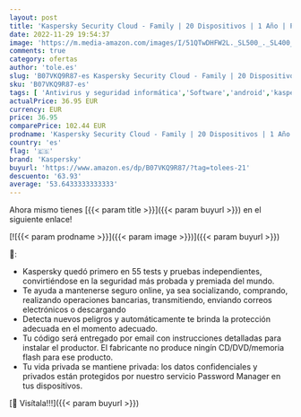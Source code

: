```yaml
---
layout: post
title: 'Kaspersky Security Cloud - Family | 20 Dispositivos | 1 Año | PC / Mac / Android | Código de activación vía correo electrónico'
date: 2022-11-29 19:54:37
image: 'https://m.media-amazon.com/images/I/51QTwDHFW2L._SL500_._SL400_.jpg'
comments: true
category: ofertas
author: 'tole.es'
slug: 'B07VKQ9R87-es Kaspersky Security Cloud - Family | 20 Dispositivos | 1...'
sku: 'B07VKQ9R87-es'
tags: [ 'Antivirus y seguridad informática','Software','android','kaspersky','🇪🇸', ]
actualPrice: 36.95 EUR
currency: EUR
price: 36.95
comparePrice: 102.44 EUR
prodname: 'Kaspersky Security Cloud - Family | 20 Dispositivos | 1 Año | PC / Mac / Android | Código de activación vía correo electrónico'
country: 'es'
flag: '🇪🇸'
brand: 'Kaspersky'
buyurl: 'https://www.amazon.es/dp/B07VKQ9R87/?tag=tolees-21'
descuento: '63.93'
average: '53.6433333333333'
---
```


Ahora mismo tienes [{{< param title >}}]({{< param buyurl >}}) en el siguiente enlace!

[![{{< param prodname >}}]({{< param image >}})]({{< param buyurl >}})

🔎:

- Kaspersky quedó primero en 55 tests y pruebas independientes, convirtiéndose en la seguridad más probada y premiada del mundo.
- Te ayuda a mantenerse seguro online, ya sea socializando, comprando, realizando operaciones bancarias, transmitiendo, enviando correos electrónicos o descargando
- Detecta nuevos peligros y automáticamente te brinda la protección adecuada en el momento adecuado.
- Tu código será entregado por email con instrucciones detalladas para instalar el productor. El fabricante no produce ningín CD/DVD/memoria flash para ese producto.
- Tu vida privada se mantiene privada: los datos confidenciales y privados están protegidos por nuestro servicio Password Manager en tus dispositivos.

[🛒 Visítala!!!]({{< param buyurl >}})
